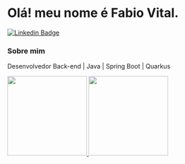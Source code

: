 # Olá! meu nome é Fabio Vital.
[![Linkedin Badge](https://img.shields.io/badge/-LinkedIn-blue?style=flat-square&logo=Linkedin&logoColor=white&link=https://www.linkedin.com/in/marianne-dutra-0086801a1/)](https://www.linkedin.com/in/fabio-vital-7b98b1233/)


### Sobre mim
Desenvolvedor Back-end | Java | Spring Boot | Quarkus

<div>
 <a href="https://github.com/FabioVLucena">
 <img height="180em" src="https://github-readme-stats.vercel.app/api?username=fabiovlucena&show_icons=true&theme=algolia&include_all_commits=true"/>
 <img height="180em" src="https://github-readme-stats.vercel.app/api/top-langs/?username=fabiovlucena&layout=compact&langs_count=7&theme=algolia"/>
</div>

<!--
**FabioVLucena/FabioVLucena** is a ✨ _special_ ✨ repository because its `README.md` (this file) appears on your GitHub profile.

Here are some ideas to get you started:

- 🔭 I’m currently working on ...
- 🌱 I’m currently learning ...
- 👯 I’m looking to collaborate on ...
- 🤔 I’m looking for help with ...
- 💬 Ask me about ...
- 📫 How to reach me: ...
- 😄 Pronouns: ...
- ⚡ Fun fact: ...
-->
